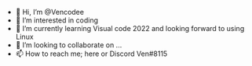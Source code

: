- 👋 Hi, I’m @Vencodee
- 👀 I’m interested in coding
- 🌱 I’m currently learning Visual code 2022 and looking forward to using Linux
- 💞️ I’m looking to collaborate on ...
- 📫 How to reach me; here or Discord Ven#8115

<!---
Vencodee/Vencodee is a ✨ special ✨ repository because its `README.md` (this file) appears on your GitHub profile.
You can click the Preview link to take a look at your changes.
--->
